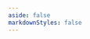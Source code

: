 ```yaml
---
aside: false
markdownStyles: false
---
```


<script setup lang="ts">
import ArticleList from '../.vitepress/theme/components/ArticleList.vue'
</script>

<ArticleList />
